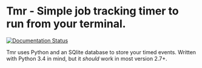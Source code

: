 # Tmr - Simple job tracking timer to run from your terminal.

[![Documentation Status](https://readthedocs.org/projects/tmr/badge/?version=latest)](https://readthedocs.org/projects/tmr/?badge=latest)

Tmr uses Python and an SQlite database to store your timed events. Written with Python 3.4 in mind, but it *should* work in most version 2.7+.